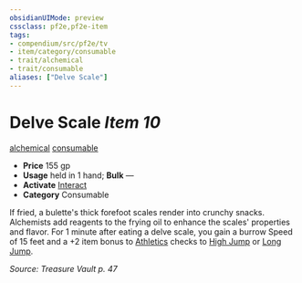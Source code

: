 ```yaml
---
obsidianUIMode: preview
cssclass: pf2e,pf2e-item
tags:
- compendium/src/pf2e/tv
- item/category/consumable
- trait/alchemical
- trait/consumable
aliases: ["Delve Scale"]
---
```

# Delve Scale *Item 10*  
[alchemical](rules/traits/alchemical.md "Alchemical Item Trait")  [consumable](rules/traits/consumable.md "Consumable Item Trait")  

- **Price** 155 gp
- **Usage** held in 1 hand; **Bulk** —
- **Activate** [Interact](rules/actions/interact.md)
- **Category** Consumable

If fried, a bulette's thick forefoot scales render into crunchy snacks. Alchemists add reagents to the frying oil to enhance the scales' properties and flavor. For 1 minute after eating a delve scale, you gain a burrow Speed of 15 feet and a +2 item bonus to [Athletics](compendium/skills.md#Athletics) checks to [High Jump](rules/actions/high-jump.md) or [Long Jump](rules/actions/long-jump.md).

*Source: Treasure Vault p. 47*